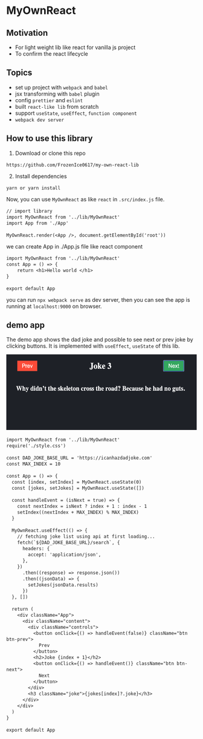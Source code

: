 # MyOwnReact
## Motivation

- For light weight lib like react for vanilla js project
- To confirm the react lifecycle

## Topics

- set up project with `webpack` and `babel`
- jsx transforming with `babel` plugin
- config `prettier` and `eslint`
- built `react-like lib` from scratch
- support `useState`, `useEffect`, `function component`
- `webpack dev server`

## How to use this library

1. Download or clone this repo 
```
https://github.com/FrozenIce0617/my-own-react-lib 
```

2. Install dependencies

```
yarn or yarn install
```

Now, you can use `MyOwnReact` as like `react` in `.src/index.js` file.

```
// import library
import MyOwnReact from '../lib/MyOwnReact'
import App from './App'

MyOwnReact.render(<App />, document.getElementById('root'))
```
we can create App in ./App.js file like react component

```
import MyOwnReact from '../lib/MyOwnReact'
const App = () => {
    return <h1>Hello world </h1>
}

export default App
```

you can run `npx webpack serve` as dev server, then you can see the app is running at `localhost:9000` on browser.


## demo app
The demo app shows the dad joke and possible to see next or prev joke by clicking buttons.
It is implemented with `useEffect`, `useState` of this lib.


<p align="center">
    <img src="./screenshot.png" alt="screenshot"
	width="600" height="200" />
</p>

```
import MyOwnReact from '../lib/MyOwnReact'
require('./style.css')

const DAD_JOKE_BASE_URL = 'https://icanhazdadjoke.com'
const MAX_INDEX = 10

const App = () => {
  const [index, setIndex] = MyOwnReact.useState(0)
  const [jokes, setJokes] = MyOwnReact.useState([])

  const handleEvent = (isNext = true) => {
    const nextIndex = isNext ? index + 1 : index - 1
    setIndex((nextIndex + MAX_INDEX) % MAX_INDEX)
  }

  MyOwnReact.useEffect(() => {
    // fetching joke list using api at first loading...
    fetch(`${DAD_JOKE_BASE_URL}/search`, {
      headers: {
        accept: 'application/json',
      },
    })
      .then((response) => response.json())
      .then((jsonData) => {
        setJokes(jsonData.results)
      })
  }, [])

  return (
    <div className="App">
      <div className="content">
        <div className="controls">
          <button onClick={() => handleEvent(false)} className="btn btn-prev">
            Prev
          </button>
          <h2>Joke {index + 1}</h2>
          <button onClick={() => handleEvent()} className="btn btn-next">
            Next
          </button>
        </div>
        <h3 className="joke">{jokes[index]?.joke}</h3>
      </div>
    </div>
  )
}

export default App

```